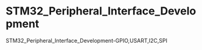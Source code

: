 # STM32_Peripheral_Interface_Development
 STM32_Peripheral_Interface_Development-GPIO,USART,I2C,SPI
